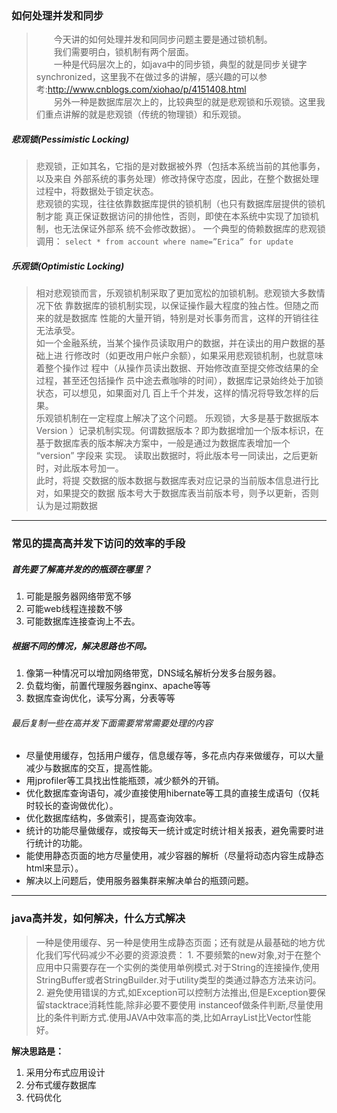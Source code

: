 ### 如何处理并发和同步
>&emsp;&emsp;今天讲的如何处理并发和同同步问题主要是通过锁机制。  
> &ensp;&ensp;&ensp;&ensp;我们需要明白，锁机制有两个层面。  
> 　　一种是代码层次上的，如java中的同步锁，典型的就是同步关键字synchronized，这里我不在做过多的讲解，感兴趣的可以参考:http://www.cnblogs.com/xiohao/p/4151408.html  
> 　　另外一种是数据库层次上的，比较典型的就是悲观锁和乐观锁。这里我们重点讲解的就是悲观锁（传统的物理锁）和乐观锁。

##### 悲观锁(Pessimistic Locking)
>  悲观锁，正如其名，它指的是对数据被外界（包括本系统当前的其他事务，以及来自 外部系统的事务处理）修改持保守态度，因此，在整个数据处理过程中，将数据处于锁定状态。  
> 悲观锁的实现，往往依靠数据库提供的锁机制（也只有数据库层提供的锁机制才能 真正保证数据访问的排他性，否则，即使在本系统中实现了加锁机制，也无法保证外部系 统不会修改数据）。
> 一个典型的倚赖数据库的悲观锁调用： `select * from account where name=”Erica” for update`

##### 乐观锁(Optimistic Locking)
>  相对悲观锁而言，乐观锁机制采取了更加宽松的加锁机制。悲观锁大多数情况下依 靠数据库的锁机制实现，以保证操作最大程度的独占性。但随之而来的就是数据库 性能的大量开销，特别是对长事务而言，这样的开销往往无法承受。  
> 如一个金融系统，当某个操作员读取用户的数据，并在读出的用户数据的基础上进 行修改时（如更改用户帐户余额），如果采用悲观锁机制，也就意味着整个操作过 程中（从操作员读出数据、开始修改直至提交修改结果的全过程，甚至还包括操作 员中途去煮咖啡的时间），数据库记录始终处于加锁状态，可以想见，如果面对几 百上千个并发，这样的情况将导致怎样的后果。  
> 乐观锁机制在一定程度上解决了这个问题。
>  乐观锁，大多是基于数据版本   Version ）记录机制实现。何谓数据版本？即为数据增加一个版本标识，在基于数据库表的版本解决方案中，一般是通过为数据库表增加一个 “version” 字段来 实现。 读取出数据时，将此版本号一同读出，之后更新时，对此版本号加一。  
> 此时，将提 交数据的版本数据与数据库表对应记录的当前版本信息进行比对，如果提交的数据 版本号大于数据库表当前版本号，则予以更新，否则认为是过期数据

***

### 常见的提高高并发下访问的效率的手段

##### 首先要了解高并发的的瓶颈在哪里？
1. 可能是服务器网络带宽不够
2. 可能web线程连接数不够
3. 可能数据库连接查询上不去。

##### 根据不同的情况，解决思路也不同。
1. 像第一种情况可以增加网络带宽，DNS域名解析分发多台服务器。
2. 负载均衡，前置代理服务器nginx、apache等等
3. 数据库查询优化，读写分离，分表等等

###### 最后复制一些在高并发下面需要常常需要处理的内容
- 尽量使用缓存，包括用户缓存，信息缓存等，多花点内存来做缓存，可以大量减少与数据库的交互，提高性能。
- 用jprofiler等工具找出性能瓶颈，减少额外的开销。
- 优化数据库查询语句，减少直接使用hibernate等工具的直接生成语句（仅耗时较长的查询做优化）。
- 优化数据库结构，多做索引，提高查询效率。
- 统计的功能尽量做缓存，或按每天一统计或定时统计相关报表，避免需要时进行统计的功能。
- 能使用静态页面的地方尽量使用，减少容器的解析（尽量将动态内容生成静态html来显示）。
- 解决以上问题后，使用服务器集群来解决单台的瓶颈问题。

---

### java高并发，如何解决，什么方式解决
> 一种是使用缓存、另一种是使用生成静态页面；还有就是从最基础的地方优化我们写代码减少不必要的资源浪费：
	1. 不要频繁的new对象,对于在整个应用中只需要存在一个实例的类使用单例模式.对于String的连接操作,使用StringBuffer或者StringBuilder.对于utility类型的类通过静态方法来访问。
	2. 避免使用错误的方式,如Exception可以控制方法推出,但是Exception要保留stacktrace消耗性能,除非必要不要使用 instanceof做条件判断,尽量使用比的条件判断方式.使用JAVA中效率高的类,比如ArrayList比Vector性能好。

**解决思路是：**

1. 采用分布式应用设计
2. 分布式缓存数据库
3. 代码优化
